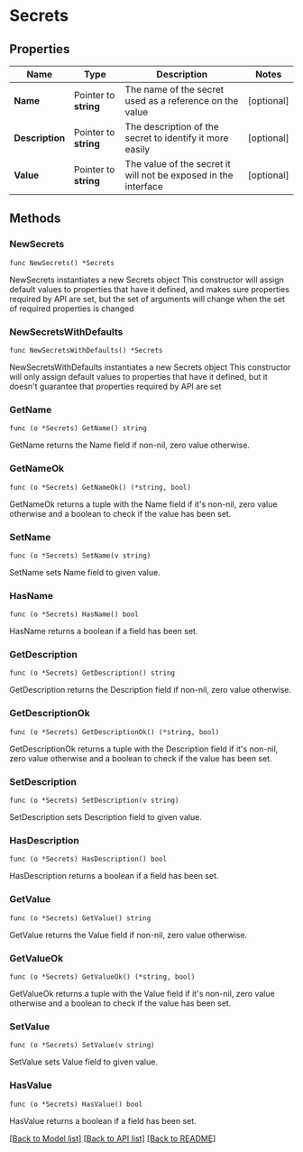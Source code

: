 # Secrets

## Properties

Name | Type | Description | Notes
------------ | ------------- | ------------- | -------------
**Name** | Pointer to **string** | The name of the secret used as a reference on the value | [optional] 
**Description** | Pointer to **string** | The description of the secret to identify it more easily | [optional] 
**Value** | Pointer to **string** | The value of the secret it will not be exposed in the interface | [optional] 

## Methods

### NewSecrets

`func NewSecrets() *Secrets`

NewSecrets instantiates a new Secrets object
This constructor will assign default values to properties that have it defined,
and makes sure properties required by API are set, but the set of arguments
will change when the set of required properties is changed

### NewSecretsWithDefaults

`func NewSecretsWithDefaults() *Secrets`

NewSecretsWithDefaults instantiates a new Secrets object
This constructor will only assign default values to properties that have it defined,
but it doesn't guarantee that properties required by API are set

### GetName

`func (o *Secrets) GetName() string`

GetName returns the Name field if non-nil, zero value otherwise.

### GetNameOk

`func (o *Secrets) GetNameOk() (*string, bool)`

GetNameOk returns a tuple with the Name field if it's non-nil, zero value otherwise
and a boolean to check if the value has been set.

### SetName

`func (o *Secrets) SetName(v string)`

SetName sets Name field to given value.

### HasName

`func (o *Secrets) HasName() bool`

HasName returns a boolean if a field has been set.

### GetDescription

`func (o *Secrets) GetDescription() string`

GetDescription returns the Description field if non-nil, zero value otherwise.

### GetDescriptionOk

`func (o *Secrets) GetDescriptionOk() (*string, bool)`

GetDescriptionOk returns a tuple with the Description field if it's non-nil, zero value otherwise
and a boolean to check if the value has been set.

### SetDescription

`func (o *Secrets) SetDescription(v string)`

SetDescription sets Description field to given value.

### HasDescription

`func (o *Secrets) HasDescription() bool`

HasDescription returns a boolean if a field has been set.

### GetValue

`func (o *Secrets) GetValue() string`

GetValue returns the Value field if non-nil, zero value otherwise.

### GetValueOk

`func (o *Secrets) GetValueOk() (*string, bool)`

GetValueOk returns a tuple with the Value field if it's non-nil, zero value otherwise
and a boolean to check if the value has been set.

### SetValue

`func (o *Secrets) SetValue(v string)`

SetValue sets Value field to given value.

### HasValue

`func (o *Secrets) HasValue() bool`

HasValue returns a boolean if a field has been set.


[[Back to Model list]](../README.md#documentation-for-models) [[Back to API list]](../README.md#documentation-for-api-endpoints) [[Back to README]](../README.md)


